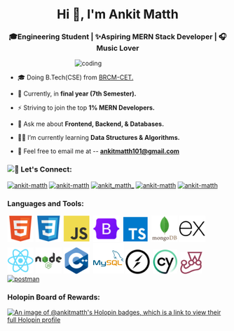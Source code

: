 <h1 align="center">Hi 👋, I'm Ankit Matth</h1>
<h3 align="center">🎓Engineering Student | ✨Aspiring MERN Stack Developer | 🎧Music Lover</h3>

<img align="right" alt="coding" width="350" src="https://github.com/Ankit-Matth/Ankit-Matth/assets/146843890/fde4cb18-e27c-46f6-a714-46cdefaa1d31">
<br>

- 🎓 Doing B.Tech(CSE) from [BRCM-CET.](https://www.brcmcet.edu.in/)

- 🏫 Currently, in **final year (7th Semester).**

- ⚡ Striving to join the top **1% MERN Developers.**

- 💬 Ask me about **Frontend, Backend, & Databases.**

- 👨‍💻 I’m currently learning **Data Structures & Algorithms.**

- 📧 Feel free to email me at -- **ankitmatth101@gmail.com**

<h3 align="left"><img src="https://em-content.zobj.net/source/microsoft-teams/363/handshake_1f91d.png" alt="🤝" width="20" height="20"> Let's Connect:</h3>
<p align="left">
<a href="https://linkedin.com/in/ankit-matth" target="blank"><img align="center" src="https://raw.githubusercontent.com/rahuldkjain/github-profile-readme-generator/master/src/images/icons/Social/linked-in-alt.svg" alt="ankit-matth" height="40" width="50" /></a>
<a href="https://www.leetcode.com/ankit-matth" target="blank"><img align="center" src="https://github.com/user-attachments/assets/adf2daaf-813f-4ec2-be2d-38f8c62dd3f1" alt="ankit-matth" height="39" width="36" /></a>
<a href="https://instagram.com/ankit_matth_" target="blank"><img align="center" src="https://raw.githubusercontent.com/rahuldkjain/github-profile-readme-generator/master/src/images/icons/Social/instagram.svg" alt="ankit_matth_" height="40" width="50" /></a>
<a href="https://twitter.com/ankit_matth/" target="blank"><img align="center" src="https://github.com/user-attachments/assets/c3a6936b-a575-41b6-a7df-902d54c42ce9" alt="ankit-matth" height="30" width="35" /></a>
<a href="https://ankit-matth-portfolio.vercel.app/" target="blank"><img align="center" src="https://github.com/Ankit-Matth/my-portfolio/blob/main/frontend/public/favicon.ico" alt="ankit-matth" height="37" width="39" /></a>
</p>

<h3>Languages and Tools:</h3>
<p> 
  <a href="https://www.w3.org/html/" target="_blank" rel="noreferrer"><img src="https://raw.githubusercontent.com/devicons/devicon/master/icons/html5/html5-original.svg" alt="html5" width="60" height="60"/></a> 
  <a href="https://www.w3schools.com/css/" target="_blank" rel="noreferrer"><img src="https://raw.githubusercontent.com/devicons/devicon/master/icons/css3/css3-original.svg" alt="css3" width="60" height="60"/></a>
  <a href="https://developer.mozilla.org/en-US/docs/Web/JavaScript" target="_blank" rel="noreferrer">
    <img src="https://raw.githubusercontent.com/devicons/devicon/master/icons/javascript/javascript-original.svg" alt="javascript" width="60" height="60"/></a>&nbsp;
  <a href="https://getbootstrap.com" target="_blank" rel="noreferrer">
    <img src="https://github.com/devicons/devicon/blob/master/icons/bootstrap/bootstrap-original.svg" alt="bootstrap" width="60" height="60"/></a>&nbsp;
  <a href="https://www.typescriptlang.org/" target="_blank" rel="noreferrer">
    <img src="https://raw.githubusercontent.com/devicons/devicon/master/icons/typescript/typescript-original.svg" alt="typescript" width="57" height="57"/></a>&nbsp;
  <a href="https://www.mongodb.com/" target="_blank" rel="noreferrer">
    <img src="https://raw.githubusercontent.com/devicons/devicon/master/icons/mongodb/mongodb-original-wordmark.svg" alt="mongodb" width="60" height="60"/></a>
  <a href="https://expressjs.com" target="_blank" rel="noreferrer">
    <img src="https://github.com/devicons/devicon/blob/master/icons/express/express-original.svg" alt="express" width="60" height="60"/></a>
  <a href="https://reactjs.org/" target="_blank" rel="noreferrer">
    <img src="https://raw.githubusercontent.com/devicons/devicon/master/icons/react/react-original.svg" alt="react" width="60" height="60"/></a>
  <a href="https://nodejs.org" target="_blank" rel="noreferrer">
    <img src="https://raw.githubusercontent.com/devicons/devicon/master/icons/nodejs/nodejs-original-wordmark.svg" alt="nodejs" width="60" height="60"/></a>
  <a href="https://www.w3schools.com/cpp/" target="_blank" rel="noreferrer">
    <img src="https://raw.githubusercontent.com/devicons/devicon/master/icons/cplusplus/cplusplus-original.svg" alt="cplusplus" width="60" height="60"/></a>&nbsp;
   <a href="https://www.mysql.com/" target="_blank" rel="noreferrer">
    <img src="https://github.com/devicons/devicon/blob/master/icons/mysql/mysql-original-wordmark.svg" alt="MySQL" width="70" height="70"/></a>
   <a href="https://socket.io/" target="_blank" rel="noreferrer">
    <img src="https://github.com/devicons/devicon/blob/master/icons/socketio/socketio-original.svg" alt="socket.io" width="55" height="55"/></a>&nbsp;
  <a href="https://www.cypress.io" target="_blank" rel="noreferrer">
    <img src="https://github.com/devicons/devicon/blob/master/icons/cypressio/cypressio-original.svg" alt="cypress" width="55" height="55"/></a>&nbsp;
   <a href="https://jestjs.io/" target="_blank" rel="noreferrer">
    <img src="https://github.com/devicons/devicon/blob/master/icons/jest/jest-plain.svg" alt="jest" width="50" height="50"/></a>&nbsp;
  <a href="https://postman.com" target="_blank" rel="noreferrer">
    <img src="https://www.vectorlogo.zone/logos/getpostman/getpostman-icon.svg" alt="postman" width="55" height="55"/></a>&nbsp;
</p>

<h3>Holopin Board of Rewards:</h3>

[![An image of @ankitmatth's Holopin badges, which is a link to view their full Holopin profile](https://holopin.me/ankitmatth)](https://holopin.io/@ankitmatth)
